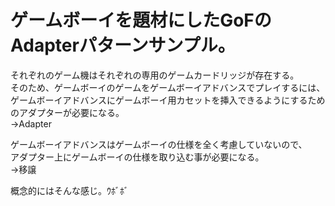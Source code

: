 # ゲームボーイを題材にしたGoFのAdapterパターンサンプル。

それぞれのゲーム機はそれぞれの専用のゲームカードリッジが存在する。  
そのため、ゲームボーイのゲームをゲームボーイアドバンスでプレイするには、  
ゲームボーイアドバンスにゲームボーイ用カセットを挿入できるようにするためのアダプターが必要になる。  
→Adapter

ゲームボーイアドバンスはゲームボーイの仕様を全く考慮していないので、  
アダプター上にゲームボーイの仕様を取り込む事が必要になる。  
→移譲

概念的にはそんな感じ。ｳﾎﾞﾎﾞ


